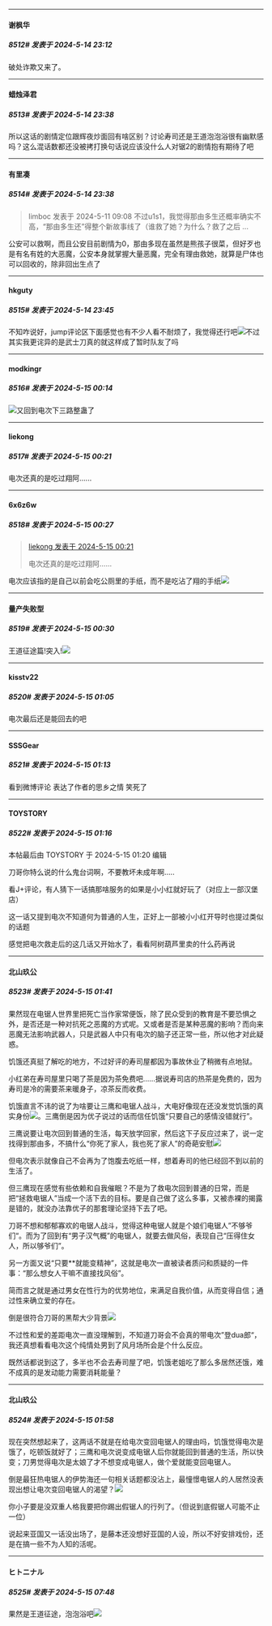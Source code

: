 ﻿
*****

####  谢枫华  
##### 8512#       发表于 2024-5-14 23:12

破处诈欺又来了。


*****

####  蜡烛泽君  
##### 8513#       发表于 2024-5-14 23:38

所以这话的剧情定位跟辉夜炒面回有啥区别？讨论寿司还是王道泡泡浴很有幽默感吗？这么混话数都还没被拷打换句话说应该没什么人对锯2的剧情抱有期待了吧

*****

####  有里凑  
##### 8514#       发表于 2024-5-14 23:38

<blockquote>limboc 发表于 2024-5-11 09:08
不过u1s1，我觉得那由多生还概率确实不高，“那由多生还”得整个新故事线了（谁救了她？为什么？救了之后 ...</blockquote>
公安可以救啊，而且公安目前剧情为0，那由多现在虽然是熊孩子很菜，但好歹也是有名有姓的大恶魔，公安本身就掌握大量恶魔，完全有理由救她，就算是尸体也可以回收的，除非回出生点了


*****

####  hkguty  
##### 8515#       发表于 2024-5-14 23:45

不知咋说好，jump评论区下面感觉也有不少人看不耐烦了，我觉得还行吧<img src="https://static.saraba1st.com/image/smiley/face2017/067.png" referrerpolicy="no-referrer">不过其实我更诧异的是武士刀真的就这样成了暂时队友了吗


*****

####  modkingr  
##### 8516#       发表于 2024-5-15 00:14

<img src="https://static.saraba1st.com/image/smiley/face2017/001.png" referrerpolicy="no-referrer">又回到电次下三路整蛊了


*****

####  liekong  
##### 8517#       发表于 2024-5-15 00:21

电次还真的是吃过翔阿......


*****

####  6x6z6w  
##### 8518#       发表于 2024-5-15 00:27

<blockquote><a href="httphttps://bbs.saraba1st.com/2b/forum.php?mod=redirect&amp;goto=findpost&amp;pid=64922646&amp;ptid=2043244" target="_blank">liekong 发表于 2024-5-15 00:21</a>

电次还真的是吃过翔阿......</blockquote>
电次应该指的是自己以前会吃公厕里的手纸，而不是吃沾了翔的手纸<img src="https://static.saraba1st.com/image/smiley/face2017/001.png" referrerpolicy="no-referrer">

*****

####  量产失败型  
##### 8519#       发表于 2024-5-15 00:30

王道征途篇!突入!<img src="https://static.saraba1st.com/image/smiley/face2017/066.png" referrerpolicy="no-referrer">


*****

####  kisstv22  
##### 8520#       发表于 2024-5-15 01:05

电次最后还是能回去的吧


*****

####  SSSGear  
##### 8521#       发表于 2024-5-15 01:13

看到微博评论 表达了作者的思乡之情 笑死了


*****

####  TOYSTORY  
##### 8522#       发表于 2024-5-15 01:16

 本帖最后由 TOYSTORY 于 2024-5-15 01:20 编辑 

刀哥你特么说的什么鬼台词啊，不要教坏未成年啊.....

看J+评论，有人猜下一话搞那啥服务的如果是小小红就好玩了（对应上一部汉堡店）

这一话又提到电次不知道何为普通的人生，正好上一部被小小红开导时也提过类似的话题

感觉把电次救走后的这几话又开始水了，看看阿树葫芦里卖的什么药再说


*****

####  北山玖公  
##### 8523#       发表于 2024-5-15 01:41

果然现在电锯人世界里把死亡当作家常便饭，除了民众受到的教育是不要恐惧之外，是否还是一种对抗死之恶魔的方式呢。又或者是否是某种恶魔的影响？而向来恶魔无法影响武器人，只是武器人中只有电次的脑子还正常一些，所以他才对此疑惑。

饥饿还真挺了解吃的地方，不过好评的寿司屋都因为事故休业了稍微有点地狱。

小红弟在寿司屋里只喝了茶是因为茶免费吧……据说寿司店的热茶是免费的，因为寿司是冷的需要茶来暖身子，凉茶反而收费。

饥饿直言不讳的说了为啥要让三鹰和电锯人战斗，大电好像现在还没发觉饥饿的真实身份<img src="https://static.saraba1st.com/image/smiley/face2017/067.png" referrerpolicy="no-referrer">。三鹰倒是因为优子说过的话而信任饥饿“只要自己的感情没错就行”。

三鹰说要让电次回到普通的生活，每天放学回家，然后这下子反应过来了，说一定找得到那由多，不搞什么“你死了家人，我也死了家人”的奇葩安慰<img src="https://static.saraba1st.com/image/smiley/face2017/066.png" referrerpolicy="no-referrer">

但电次表示就像自己不会再为了饱腹去吃纸一样，想着寿司的他已经回不到以前的生活了。

但三鹰现在感觉有些依赖和自我催眠？不是为了救电次回到普通的日常，而是把“拯救电锯人”当成一个活下去的目标。要是自己做了这么多事，又被赤裸的揭露是错的，就没办法靠优子的那套理论坚持下去了吧。

刀哥不想和郁郁寡欢的电锯人战斗，觉得这种电锯人就是个娘们电锯人”不够爷们“。而为了回到有“男子汉气概”的电锯人，就要去做风俗，表现自己“压得住女人，所以够爷们”。

另一方面又说“只要**就能变精神”，这就是电次一直被读者质问和质疑的一件事：“那么想女人干嘛不直接找风俗”。

简而言之就是通过男女在性行为的优势地位，来满足自我价值，从而变得自信；通过性来确立爱的存在。

倒是很符合刀哥的黑帮大少背景<img src="https://static.saraba1st.com/image/smiley/face2017/067.png" referrerpolicy="no-referrer">

不过性和爱的差距电次一直没理解到，不知道刀哥会不会真的带电次”登dua郎“，我还真想看看电次这个纯情处男到了风月场所会是个什么反应。

既然话都说到这了，多半也不会去寿司屋了吧，饥饿老姐吃了那么多居然还饿，难不成真的是发动能力需要消耗能量？


*****

####  北山玖公  
##### 8524#       发表于 2024-5-15 01:58

现在突然想起来了，这两话不就是在给电次变回电锯人的理由吗，饥饿觉得电次是饿了，吃顿饭就好了；三鹰和电次说变成电锯人后你就能回到普通的生活，所以快变；刀男觉得电次是太娘了才不想变成电锯人，做个爱就能变回电锯人。

倒是最狂热电锯人的伊势海还一句相关话题都没沾上，最憧憬电锯人的人居然没表现出想让电次变回电锯人的渴望？<img src="https://static.saraba1st.com/image/smiley/face2017/048.png" referrerpolicy="no-referrer">

你小子要是没双重人格我要把你踢出假锯人的行列了。（但说到底假锯人可能不止一位）

说起来亚国又一话没出场了，是藤本还没想好亚国的人设，所以不好安排戏份，还是在搞一些不为人知的活呢。


*****

####  ヒトニナル  
##### 8525#       发表于 2024-5-15 07:48

果然是王道征途，泡泡浴吧<img src="https://static.saraba1st.com/image/smiley/face2017/067.png" referrerpolicy="no-referrer">

